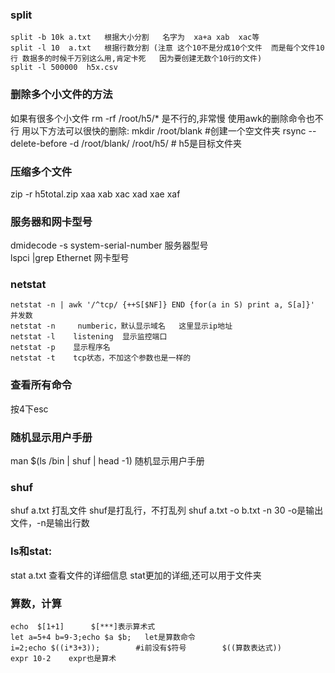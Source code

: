 ### split  
    split -b 10k a.txt   根据大小分割   名字为  xa+a xab  xac等
    split -l 10  a.txt   根据行数分割 (注意 这个10不是分成10个文件  而是每个文件10行 数据多的时候千万别这么用,肯定卡死   因为要创建无数个10行的文件)  
    split -l 500000  h5x.csv  


### 删除多个小文件的方法
如果有很多个小文件  rm  -rf /root/h5/*  是不行的,非常慢
使用awk的删除命令也不行
用以下方法可以很快的删除:
mkdir /root/blank       #创建一个空文件夹
rsync --delete-before -d /root/blank/ /root/h5/      #   h5是目标文件夹


### 压缩多个文件
zip -r h5total.zip xaa  xab  xac  xad  xae  xaf  

### 服务器和网卡型号
dmidecode -s system-serial-number        服务器型号  
lspci |grep Ethernet      网卡型号

### netstat
```
netstat -n | awk '/^tcp/ {++S[$NF]} END {for(a in S) print a, S[a]}'       并发数
netstat -n     numberic，默认显示域名   这里显示ip地址
netstat -l    listening  显示监控端口
netstat -p    显示程序名
netstat -t    tcp状态，不加这个参数也是一样的
```

### 查看所有命令   
按4下esc

### 随机显示用户手册
man $(ls /bin | shuf | head -1)     随机显示用户手册

### shuf
shuf a.txt  打乱文件           shuf是打乱行，不打乱列
shuf a.txt -o b.txt -n 30     -o是输出文件，-n是输出行数

### ls和stat:
stat a.txt  查看文件的详细信息
stat更加的详细,还可以用于文件夹

### 算数，计算
```
echo  $[1+1]      $[***]表示算术式
let a=5+4 b=9-3;echo $a $b;   let是算数命令
i=2;echo $((i*3+3));        #i前没有$符号        $((算数表达式))
expr 10-2    expr也是算术
```
